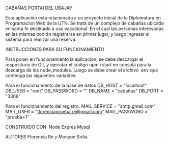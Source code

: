 CABAÑAS PORTAl DEL UBAJAY

Esta aplicación esta relacionada a un proyecto inicial de la Diplomatura en Programacion Web de la UTN. Se trata de un complejo de cabañas ubicado en santa fe destinado a uso vacacional. En el cual las personas interesadas en las mismas podrán registrarse en primer lugar, y luego ingresar al sistema para realizar una reserva.

INSTRUCCIONES PARA SU FUNCIONAMIENTO

Para poner en funcionamiento la aplicacion, se debe descargar el respositorio de Git, y ejecutar el código npm i start en consola para la descarga de los node_modules. Luego se debe crear el archivo .env que contenga las siguientes variables:

Para el funcionamiento de la base de datos
DB_HOST = "localhost"
DB_USER = "root"
DB_PASSWORD = ""
DB_NAME = "cabañas"
DB_PORT = "3306"

Para el funcionamiento del registro:
MAIL_SERVICE = "smtp.gmail.com"
MAIL_USER = "florenciaprueba.re@gmail.com"
MAIL_PASSWORD = "prueba+1"

CONSTRUIDO CON:
Node
Expres
Mysql

AUTORES
Florencia Re y Monzon Sofia
